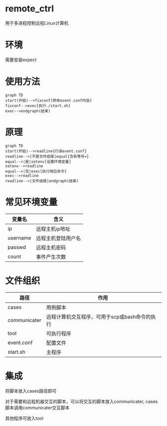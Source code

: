 # remote_ctrl

用于多进程控制远程Linux计算机

# 环境

需要安装expect

# 使用方法

```mermaid
graph TD
start(开始)-->fixconf[修改event.conf内容]
fixconf-->exec[执行./start.sh]
exec-->endgraph(结束)
```

# 原理

```mermaid
graph TD
start(开始)-->readline{行读event.conf}
readline-->|不是文件结尾|equal{含有等号=}
equal-->|是|setenv[设置环境变量]
setenv-->readline
equal-->|否|exec[执行相应命令]
exec-->readline
readline-->|文件结尾|endgraph(结束)
```
# 常见环境变量

变量名 | 含义
---|---
ip | 远程主机ip地址
username | 远程主机登陆用户名
passwd | 远程主机密码
count | 事件产生次数

# 文件组织

路径 | 作用
---|---
cases | 用例脚本
communicater | 远程计算机交互程序，可用于scp或bash命令的执行
tool | 可执行程序
event.conf | 配置文件
start.sh | 主程序

# 集成

将脚本放入cases路径即可

对于需要和远程机器交互的脚本，可以将交互的脚本放入communicater, cases脚本调用communicater交互脚本

其他程序可放入tool

